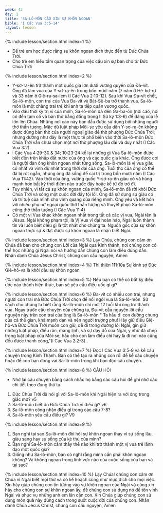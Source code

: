 ```yaml
---
week: 43
day: 1
title: 'SA-LÔ-MÔN CẦU XIN SỰ KHÔN NGOAN'
bible: 'I Các Vua 3:5-14'
layout: lesson
---
```



{% include lesson/section.html index=1 %}
- Để trẻ em học được rằng sự khôn ngoan đích thực đến từ Đức Chúa Trời.
- Cho trẻ em hiểu tầm quan trọng của việc cầu xin sự ban cho từ Đức Chúa Trời


{% include lesson/section.html index=2 %}
- Y-sơ-ra-ên trở thành một quốc gia lớn dưới vương quyền của Đa-vít. Ông đã làm vua của Y-sơ-ra-ên trong bốn mươi năm (7 năm ở Hê-bơ-rơ và 33 năm ở Giê-ru-sa-lem (I Các Vua 2:10-12). Sau khi Vua Đa-vít chết, Sa-lô-môn, con trai của Vua Đa-vít và Bát-Sê-ba trở thành vua. Sa-lô-môn là một chàng trai trẻ khi anh ta tiếp quản vương quốc.
- Vào đầu thời kỳ trị vì của mình, Sa-lô-môn đã đến Ga-ba-ôn (nơi cao, nơi có đền tạm cổ và bàn thờ bằng đồng trong II Sử ký 1:3-6) để dâng của lễ lớn lên Chúa. Những nơi cao này ban đầu được sử dụng bởi những người thờ thần tượng. Mặc dù luật pháp Môi-se yêu cầu dân Y-sơ-ra-ên không được dùng bàn thờ của người ngoại giáo để thờ phượng Đức Chúa Trời, nhưng dường như đây là một thực tế phổ biến vào thời Sa-lô-môn Đức Chúa Trời vẫn chưa chọn một nơi thờ phượng lâu dài và duy nhất (I Các Vua 3:2).
- I Các Vua 4:29-30 & 34; 10:23-24 kể lại những gì Vua Sa-lô-môn được biết đến trên khắp đất nước của ông và các quốc gia khác. Ông được coi là người đàn ông khôn ngoan nhất từng sống. Sa-lô-môn là vị vua giàu có nhất và vinh dự nhất trong thời đại của ông. Tuổi thọ của ông có thể đã bị rút ngắn, nhưng ông đã sống để cai trị trong bốn mươi năm (I Các Vua 11:42). Vào thời của ông, vương quốc Y-sơ-ra-ên giàu có và hùng mạnh hơn bất kỳ thời điểm nào trước đây hoặc kể từ đó trở đi.
- Tuy nhiên, vì tất cả sự khôn ngoan của mình, Sa-lô-môn đã rời khỏi Đức Chúa Trời và sống một cuộc đời đầy tội lỗi. Ông đã sử dụng sự giàu có và trí tuệ của mình cho vinh quang của riêng mình. Ông yêu và kết hôn với nhiều phụ nữ ngoại quốc thờ thần tượng và thuyết phục Sa-lô-môn cũng thờ thần tượng (I Các Vua 11:4)
- Có một vị Vua khác khôn ngoan nhất trong tất cả các vị vua, Ngài tên là Jêsus. Ngài không phạm tội, là Vị Vua vĩ đại hoàn hảo, Ngài luôn thành tín và luôn biết điều gì là tốt nhất cho chúng ta. Nguồn gốc của sự khôn ngoan thực sự & đạt được sự khôn ngoan là nhận biết Ngài.


{% include lesson/section.html index=3 %}
 Lạy Chúa, chúng con cảm ơn Chúa đã ban cho chúng con Lời của Ngài qua Kinh thánh, nơi chúng con có thể học những gì Ngài nói và hướng dẫn chúng con làm điều đúng đắn. Nhân danh Chúa Jêsus Christ, chúng con cầu nguyện, Amen


{% include lesson/section.html index=4 %}
Thi thiên 111:10a
Sự kính sợ Đức Giê-hô-va là khởi đầu sự khôn ngoan



{% include lesson/section.html index=5 %}
Nếu bạn có thể có bất kỳ điều ước nào thành hiện thực, bạn sẽ yêu cầu điều uốc gì gì?


{% include lesson/section.html index=6 %}
Đa-vít có nhiều con trai, nhưng người con trai mà Đức Chúa Trời chọn để nối ngôi vua là Sa-lô-môn. Sử sách cho chúng ta biết rằng Sa-lô-môn chỉ mới 12 tuổi khi ông trở thành vua. Ngay trước câu chuyện của chúng ta, Đa-vít cầu nguyện lời cầu nguyện này trên con trai của ông là Sa-lô-môn " Ta hầu đi con đường chung của cả thế gian, khá mạnh dạn và nên người trượng phu!  Hãy giữ điều Giê-hô-va Đức Chúa Trời muốn con giữ, để đi trong đường lối Ngài, gìn giữ những luật pháp, điều răn, mạng lịnh, và sự dạy dỗ của Ngài, y như đã chép trong luật pháp của Môi-se, hầu cho con làm điều chi hay là đi nơi nào cũng đều được thành công,"(I Các Vua 2:2-3) .


{% include lesson/section.html index=7 %}
Đọc I Các Vua 3:5-9 và kể câu chuyện trong Kinh Thánh. Bạn có thể tạo ra những con rối để kể câu chuyện hoặc để con bạn đóng vai Sa-lô-môn trong khi bạn đọc câu chuyện.



{% include lesson/section.html index=8 %}
CÂU HỎI
- Nhớ lại câu chuyện bằng cách nhắc họ bằng các câu hỏi để ghi nhớ các chi tiết theo đúng thứ tự.
1. Đức Chúa Trời đã nói gì với Sa-lô-môn khi Ngài hiện ra với ông trong giấc mơ? v5
2. Sa-lô-môn biết ơn Đức Chúa Trời vì điều gì? v6
3. Sa-lô-môn công nhận điều gì trong các câu 7-8?
4. Sa-lô-môn yêu cầu điều gì? V9


{% include lesson/section.html index=9 %}
1. Bạn nghĩ tại sao Sa-lô-môn đòi hỏi sự khôn ngoan thay vì sự sống lâu, giàu sang hay sự sống của kẻ thù của mình?
2. Bạn nghĩ Sa-lô-môn cảm thấy thế nào khi trở thành một vị vua trẻ lãnh đạo một quốc gia?
3. Giống như Sa-lô-môn, bạn có nghĩ rằng mình cần phải khôn ngoan không? Và không ngoan trong lĩnh vực nào của cuộc sống của bạn và tại sao?


{% include lesson/section.html index=10 %}
Lạy Chúa! chúng con cảm ơn Chúa vì Ngài biết mọi thứ và có kế hoạch cũng như mục đích cho mọi việc. Xin hãy giúp chúng con tin tưởng vào sự khôn ngoan của Ngài và cũng xin hãy cho chúng con sự khôn ngoan ấy, để chúng con sử dụng nó để tôn vinh Ngài và phục vụ những anh em lân cận con. Xin Chúa giúp chúng con sử dụng món quà này đúng cách trong suốt cuộc đời của chúng con. Nhân danh Chúa Jêsus Christ, chúng con cầu nguyện, Amen
